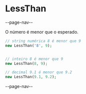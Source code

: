 # LessThan

--page-nav--

O número é menor que o esperado.

```php
// string numérica 8 é menor que 9
new LessThan('8', 9);


// inteiro 8 é menor que 9
new LessThan(8, 9);

// decimal 9.1 é menor que 9.2
new LessThan(9.1, 9.2);
```

--page-nav--
